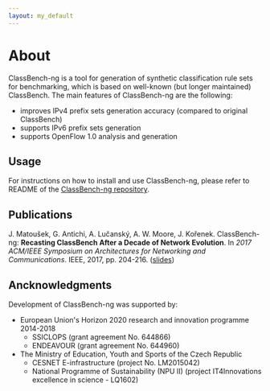 ```yaml
---
layout: my_default
---
```


# About

ClassBench-ng is a tool for generation of synthetic classification rule sets for benchmarking, which is based on well-known (but longer maintained) ClassBench. The main features of ClassBench-ng are the following:

- improves IPv4 prefix sets generation accuracy (compared to original ClassBench)
- supports IPv6 prefix sets generation
- supports OpenFlow 1.0 analysis and generation

## Usage

For instructions on how to install and use ClassBench-ng, please refer to README of the [ClassBench-ng repository](https://github.com/classbench-ng/classbench-ng).

## Publications

J. Matoušek, G. Antichi, A. Lučanský, A. W. Moore, J. Kořenek. ClassBench-ng: **Recasting ClassBench After a Decade of Network Evolution**. In *2017 ACM/IEEE Symposium on Architectures for Networking and Communications*. IEEE, 2017, pp. 204-216. ([slides](https://classbench-ng.github.io/presentation.pdf))

## Ancknowledgments

Development of ClassBench-ng was supported by:
- European Union's Horizon 2020 research and innovation programme 2014-2018
  - SSICLOPS (grant agreement No. 644866)
  - ENDEAVOUR (grant agreement No. 644960)
- The Ministry of Education, Youth and Sports of the Czech Republic
  - CESNET E-infrastructure (project No. LM2015042)
  - National Programme of Sustainability (NPU II) (project IT4Innovations excellence in science - LQ1602)
